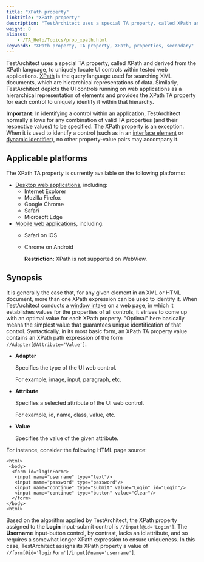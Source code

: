 ```yaml
--- 
title: "XPath property"
linktitle: "XPath property"
description: "TestArchitect uses a special TA property, called XPath and derived from the XPath language, to uniquely locate UI controls within tested web applications."
weight: 8
aliases: 
    - /TA_Help/Topics/prop_xpath.html
keywords: "XPath property, TA property, XPath, properties, secondary"
---
```


TestArchitect uses a special TA property, called XPath and derived from the XPath language, to uniquely locate UI controls within tested web applications. [XPath](https://www.w3schools.com/xml/xpath_syntax.asp) is the query language used for searching XML documents, which are hierarchical representations of data. Similarly, TestArchitect depicts the UI controls running on web applications as a hierarchical representation of elements and provides the XPath TA property for each control to uniquely identify it within that hierarchy.

**Important:** In identifying a control within an application, TestArchitect normally allows for any combination of valid TA properties \(and their respective values\) to be specified. The XPath property is an exception. When it is used to identify a control \(such as in an [interface element](/TA_Glossary/Topics/glossaryInterfaceElement.html) or [dynamic identifier](/TA_Glossary/Topics/glossaryDynamicIdentifier.html)\), no other property-value pairs may accompany it.

## Applicable platforms

The XPath TA property is currently available on the following platforms:

-   [Desktop web applications](/TA_Automation/Topics/Web_automation.html), including:
    -   Internet Explorer
    -   Mozilla Firefox
    -   Google Chrome
    -   Safari
    -   Microsoft Edge
-   [Mobile web applications](/TA_Automation/Topics/aut_app_testing_mobile_web.html), including:
    -   Safari on iOS
    -   Chrome on Android

        **Restriction:** XPath is not supported on WebView.


## Synopsis

It is generally the case that, for any given element in an XML or HTML document, more than one XPath expression can be used to identify it. When TestArchitect conducts a [window intake](/TA_Glossary/Topics/glossaryWindowIntake.html) on a web page, in which it establishes values for the properties of all controls, it strives to come up with an optimal value for each XPath property. "Optimal" here basically means the simplest value that guarantees unique identification of that control. Syntactically, in its most basic form, an XPath TA property value contains an XPath path expression of the form `//Adapter[@Attribute='Value']`.

-   **Adapter**

    Specifies the type of the UI web control.

    For example, image, input, paragraph, etc.

-   **Attribute**

    Specifies a selected attribute of the UI web control.

    For example, id, name, class, value, etc.

-   **Value**

    Specifies the value of the given attribute.


For instance, consider the following HTML page source:

```
<html>
 <body>
  <form id="loginForm">
   <input name="username" type="text"/>
   <input name="password" type="password"/>
   <input name="continue" type="submit" value="Login" id="Login"/>
   <input name="continue" type="button" value="Clear"/>
  </form>
</body>
<html>
```

Based on the algorithm applied by TestArchitect, the XPath property assigned to the **Login** input-submit control is `//input[@id='Login']`. The **Username** input-button control, by contrast, lacks an id attribute, and so requires a somewhat longer XPath expression to ensure uniqueness. In this case, TestArchitect assigns its XPath property a value of `//form[@id='loginForm']/input[@name='username']`.


